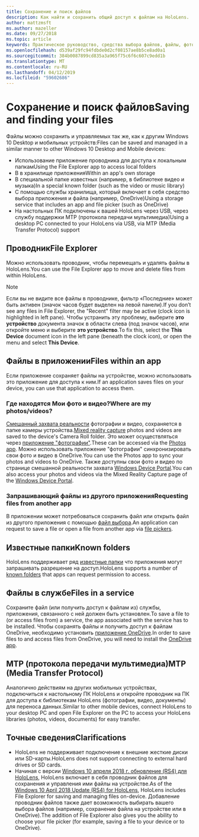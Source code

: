 ```yaml
---
title: Сохранение и поиск файлов
description: Как найти и сохранить общий доступ к файлам на HoloLens.
author: mattzmsft
ms.author: mazeller
ms.date: 09/27/2018
ms.topic: article
keywords: Практическое руководство, средства выбора файлов, файлы, фотографии, видео, изображения, OneDrive, хранилище, проводник файлов
ms.openlocfilehash: d539af29fc94fdbde0d2cf08157ae8b5ce8ad0a1
ms.sourcegitcommit: 384b0087899cd835a3a965f75c6f6c607c9edd1b
ms.translationtype: MT
ms.contentlocale: ru-RU
ms.lasthandoff: 04/12/2019
ms.locfileid: "59602686"
---
```

# <a name="saving-and-finding-your-files"></a><span data-ttu-id="e7335-104">Сохранение и поиск файлов</span><span class="sxs-lookup"><span data-stu-id="e7335-104">Saving and finding your files</span></span>

<span data-ttu-id="e7335-105">Файлы можно сохранить и управляемых так же, как к другим Windows 10 Desktop и мобильных устройств:</span><span class="sxs-lookup"><span data-stu-id="e7335-105">Files can be saved and managed in a similar manner to other Windows 10 Desktop and Mobile devices:</span></span>
* <span data-ttu-id="e7335-106">Использование приложение проводника для доступа к локальным папкам</span><span class="sxs-lookup"><span data-stu-id="e7335-106">Using the File Explorer app to access local folders</span></span>
* <span data-ttu-id="e7335-107">В в хранилище приложения</span><span class="sxs-lookup"><span data-stu-id="e7335-107">Within an app's own storage</span></span>
* <span data-ttu-id="e7335-108">В специальной папке известных (например, в библиотеке видео и музыка)</span><span class="sxs-lookup"><span data-stu-id="e7335-108">In a special known folder (such as the video or music library)</span></span>
* <span data-ttu-id="e7335-109">С помощью службы хранилища, который включает в себя средство выбора приложения и файла (например, OneDrive)</span><span class="sxs-lookup"><span data-stu-id="e7335-109">Using a storage service that includes an app and file picker (such as OneDrive)</span></span>
* <span data-ttu-id="e7335-110">На настольных ПК подключены к вашей HoloLens через USB, через службу поддержки MTP (протокола передачи мультимедиа)</span><span class="sxs-lookup"><span data-stu-id="e7335-110">Using a desktop PC connected to your HoloLens via USB, via MTP (Media Transfer Protocol) support</span></span>

## <a name="file-explorer"></a><span data-ttu-id="e7335-111">Проводник</span><span class="sxs-lookup"><span data-stu-id="e7335-111">File Explorer</span></span>

<span data-ttu-id="e7335-112">Можно использовать проводник, чтобы перемещать и удалять файлы в HoloLens.</span><span class="sxs-lookup"><span data-stu-id="e7335-112">You can use the File Explorer app to move and delete files from within HoloLens.</span></span>

>[!NOTE]
><span data-ttu-id="e7335-113">Если вы не видите все файлы в проводнике, фильтр «Последние» может быть активен (значок часов будет выделен на левой панели).</span><span class="sxs-lookup"><span data-stu-id="e7335-113">If you don’t see any files in File Explorer, the "Recent" filter may be active (clock icon is highlighted in left pane).</span></span> <span data-ttu-id="e7335-114">Чтобы устранить эту проблему, выберите **это устройство** документа значок в области слева (под значок часов), или откройте меню и выберите **это устройство**.</span><span class="sxs-lookup"><span data-stu-id="e7335-114">To fix this, select the **This Device** document icon in the left pane (beneath the clock icon), or open the menu and select **This Device**.</span></span>

## <a name="files-within-an-app"></a><span data-ttu-id="e7335-115">Файлы в приложении</span><span class="sxs-lookup"><span data-stu-id="e7335-115">Files within an app</span></span>

<span data-ttu-id="e7335-116">Если приложение сохраняет файлы на устройстве, можно использовать это приложение для доступа к ним.</span><span class="sxs-lookup"><span data-stu-id="e7335-116">If an application saves files on your device, you can use that application to access them.</span></span>

### <a name="where-are-my-photosvideos"></a><span data-ttu-id="e7335-117">Где находятся Мои фото и видео?</span><span class="sxs-lookup"><span data-stu-id="e7335-117">Where are my photos/videos?</span></span>

<span data-ttu-id="e7335-118">[Смешанный захвата реальности](mixed-reality-capture.md) фотографии и видео, сохраняется в папке камеры устройства.</span><span class="sxs-lookup"><span data-stu-id="e7335-118">[Mixed reality capture](mixed-reality-capture.md) photos and videos are saved to the device's Camera Roll folder.</span></span> <span data-ttu-id="e7335-119">Это может осуществляться через [приложение "фотографии"](see-your-photos.md#photos-app).</span><span class="sxs-lookup"><span data-stu-id="e7335-119">These can be accessed via the [Photos app](see-your-photos.md#photos-app).</span></span> <span data-ttu-id="e7335-120">Можно использовать приложение "фотографии" синхронизировать свои фото и видео в OneDrive.</span><span class="sxs-lookup"><span data-stu-id="e7335-120">You can use the Photos app to sync your photos and videos to OneDrive.</span></span> <span data-ttu-id="e7335-121">Также доступны свои фото и видео по странице смешанной реальности захвата [Windows Device Portal](using-the-windows-device-portal.md#mixed-reality-capture).</span><span class="sxs-lookup"><span data-stu-id="e7335-121">You can also access your photos and videos via the Mixed Reality Capture page of the [Windows Device Portal](using-the-windows-device-portal.md#mixed-reality-capture).</span></span>

### <a name="requesting-files-from-another-app"></a><span data-ttu-id="e7335-122">Запрашивающий файлы из другого приложения</span><span class="sxs-lookup"><span data-stu-id="e7335-122">Requesting files from another app</span></span>

<span data-ttu-id="e7335-123">В приложении может потребоваться сохранить файл или открыть файл из другого приложения с помощью [файл выбора](app-model.md#file-pickers).</span><span class="sxs-lookup"><span data-stu-id="e7335-123">An application can request to save a file or open a file from another app via [file pickers](app-model.md#file-pickers).</span></span>

## <a name="known-folders"></a><span data-ttu-id="e7335-124">Известные папки</span><span class="sxs-lookup"><span data-stu-id="e7335-124">Known folders</span></span>

<span data-ttu-id="e7335-125">HoloLens поддерживает ряд [известные папки](app-model.md#known-folders) что приложения могут запрашивать разрешение на доступ.</span><span class="sxs-lookup"><span data-stu-id="e7335-125">HoloLens supports a number of [known folders](app-model.md#known-folders) that apps can request permission to access.</span></span>

## <a name="files-in-a-service"></a><span data-ttu-id="e7335-126">Файлы в службе</span><span class="sxs-lookup"><span data-stu-id="e7335-126">Files in a service</span></span>

<span data-ttu-id="e7335-127">Сохраните файл (или получить доступ к файлам из) службы, приложения, связанного с ней должен быть установлен.</span><span class="sxs-lookup"><span data-stu-id="e7335-127">To save a file to (or access files from) a service, the app associated with the service has to be installed.</span></span> <span data-ttu-id="e7335-128">Чтобы сохранять файлы и получить доступ к файлам OneDrive, необходимо установить [приложение OneDrive](https://www.microsoft.com/store/apps/onedrive/9wzdncrfj1p3).</span><span class="sxs-lookup"><span data-stu-id="e7335-128">In order to save files to and access files from OneDrive, you will need to install the [OneDrive app](https://www.microsoft.com/store/apps/onedrive/9wzdncrfj1p3).</span></span>

## <a name="mtp-media-transfer-protocol"></a><span data-ttu-id="e7335-129">MTP (протокола передачи мультимедиа)</span><span class="sxs-lookup"><span data-stu-id="e7335-129">MTP (Media Transfer Protocol)</span></span>

<span data-ttu-id="e7335-130">Аналогично действиям на других мобильных устройствах, подключиться к настольному ПК HoloLens и откройте проводник на ПК для доступа к библиотекам HoloLens (фотографии, видео, документы) для переноса данных.</span><span class="sxs-lookup"><span data-stu-id="e7335-130">Similar to other mobile devices, connect HoloLens to your desktop PC and open File Explorer on the PC to access your HoloLens libraries (photos, videos, documents) for easy transfer.</span></span>

## <a name="clarifications"></a><span data-ttu-id="e7335-131">Точные сведения</span><span class="sxs-lookup"><span data-stu-id="e7335-131">Clarifications</span></span>

* <span data-ttu-id="e7335-132">HoloLens не поддерживает подключение к внешние жесткие диски или SD-карты.</span><span class="sxs-lookup"><span data-stu-id="e7335-132">HoloLens does not support connecting to external hard drives or SD cards.</span></span>
* <span data-ttu-id="e7335-133">Начиная с версии [Windows 10 апреля 2018 г. обновление (RS4) для HoloLens](release-notes-april-2018.md), HoloLens включает в себя проводник файлов для сохранения и управления ими файлы на устройстве.</span><span class="sxs-lookup"><span data-stu-id="e7335-133">As of the [Windows 10 April 2018 Update (RS4) for HoloLens](release-notes-april-2018.md), HoloLens includes File Explorer for saving and managing files on-device.</span></span> <span data-ttu-id="e7335-134">Добавление проводник файлов также дает возможность выбирать вашего выбора файлов (например, сохранение файла на устройстве или в OneDrive).</span><span class="sxs-lookup"><span data-stu-id="e7335-134">The addition of File Explorer also gives you the ability to choose your file picker (for example, saving a file to your device or to OneDrive).</span></span>
